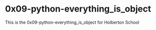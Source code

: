 # 0x09-python-everything_is_object
This is the 0x09-python-everything_is_object for Holberton School
